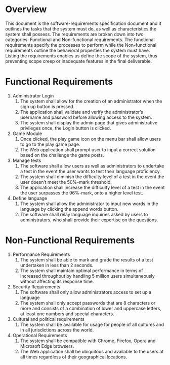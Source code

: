# Overview

This document is the software-requirements specification document and it outlines the tasks that the system must do, as well as characteristics the system shall possess. The requirements are broken down into two categories: Functional and Non-functional requirements. The functional requirements specify the processes to perform while the Non-functional requirements outline the behavioral properties the system must have. Listing the requirements enables us define the scope of the system, thus preventing scope creep or inadequate features in the final deliverable.

# Functional Requirements

1.  Administrator Login
    1. The system shall allow for the creation of an administrator when the sign up button is pressed.
    2. The application shall validate and verify the administrator’s username and password before allowing access to the system.
    3. The system shall display the admin page that gives administrative privileges once, the Login button is clicked.
2.  Game Module
    1. Once clicked, the play game icon on the menu bar shall allow users to go to the play game page. 
    2. The Web application shall prompt user to input a correct solution based on the challenge the game posts.
3.  Manage tests
    1. The software shall allow users as well as administrators to undertake a test in the event the user wants to test their language proficiency.
    2. The system shall diminish the difficulty level of a test in the event the user doesn’t meet the 50%-mark threshold.
    3. The application shall increase the difficulty level of a test in the event the user surpasses the 96%-mark, onto a higher level test.
4.  Define language
    1. The system shall allow the administrator to input new words in the language by clicking the append words button.
    2. The software shall relay language inquiries asked by users to administrators, who shall provide their expertise on the questions.

# Non-Functional Requirements

1. Performance Requirements
    1. The system shall be able to mark and grade the results of a test undertaken in less than 2 seconds.
    2. The system shall maintain optimal performance in terms of increased throughput by handling 5 million users simultaneously without affecting its response time.
2.  Security Requirements
    1. The software shall only allow administrators access to set up a language
    2. The system shall only accept passwords that are 8 characters or more and consists of a combination of lower and uppercase letters, at least one numbers and special characters.    
3.  Cultural and political requirements
    1. The system shall be available for usage for people of all cultures and in all jurisdictions across the world.
4.  Operational Requirements
    1. The system shall be compatible with Chrome, Firefox, Opera and Microsoft Edge browsers.
    2. The Web application shall be ubiquitous and available to the users at all times regardless of their geographical locations.
    
